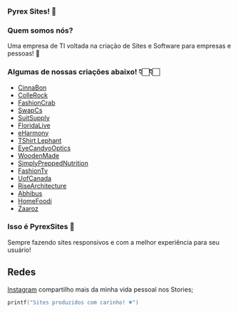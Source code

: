 ### Pyrex Sites! 👋

### Quem somos nós?
Uma empresa de TI voltada na criação de Sites e Software para empresas e pessoas! 💙

### Algumas de nossas criações abaixo! 👇🏻👇🏻

- [CinnaBon](https://www.cinnabon.pk/) 
- [ColleRock](https://collerock.cmsagency.it/) 
- [FashionCrab](https://www.fashioncrab.com/) 
- [SwapCs](https://www.swapcs.co.uk/) 
- [SuitSupply](https://suitsupply.com/en-us/) 
- [FloridaLive](https://floridalivehealthy.com/ ) 
- [eHarmony](https://www.eharmony.com/ ) 
- [TShirt Lephant](http://www.tshirtelephant.com/ ) 
- [EyeCandyoOptics](http://eyecandyoptics.com/ )
- [WoodenMade](https://www.woodenmade.nl/ )
- [SimplyPreppedNutrition](http://www.simplypreppednutrition.com/ )
- [FashionTv](http://fashiontv.ae/)
- [UofCanada](https://uofcanada.edu.eg)
- [RiseArchitecture](www.risearchitecture.com)
- [Abhibus](https://www.abhibus.com/)
- [HomeFoodi](https://homefoodi.com/)
- [Zaaroz](https://zaaroz.in/)


### Isso é PyrexSites 💙

Sempre fazendo sites responsivos e com a melhor experiência para seu usuário!

## Redes
[Instagram](https://instagram.com/pyrexsites/) compartilho mais da minha vida pessoal nos Stories;

```kotlin
printf("Sites produzidos com carinho! 💗")
```




